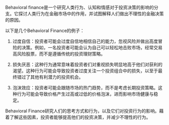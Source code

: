 

Behavioral finance是一个研究人类行为、认知和情感对于投资决策的影响的分支。它探讨人类行为在金融市场中的作用，并试图解释人们做出不理性的金融决策的原因。

以下是几个Behavioral Finance的例子：

1. 过度自信：投资者可能会过度自信地相信自己的能力，忽视风险并做出高度冒险的决策。例如，一名投资者可能会认为自己可以轻松地击败市场，经常交易高风险股票，而不是遵循传统的投资理财策略。

2. 损失厌恶：这种行为通常意味着投资者们对重视损失明显地高于他们对获利的渴望。这种行为可能会导致投资者过度关注一个投资组合中的损失，以至于最终错过了其他有利潜力的投资机会。

3. 泡沫效应：投资者可能会跟随市场的热门趋势，而不是考虑长期投资策略。这种行为可能会导致价格产生过高或过低的价格泡沫，进而影响市场健康与稳定。

Behavioral Finance研究人们的思考方式和行为，以及它们对投资行为的影响。藉着了解这些因素，投资者能够提高他们的投资决策，并减少不理性的行为。